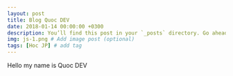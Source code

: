 ```yaml
---
layout: post
title: Blog Quoc DEV
date: 2018-01-14 00:00:00 +0300
description: You’ll find this post in your `_posts` directory. Go ahead and edit it and re-build the site to see your changes. # Add post description (optional)
img: js-1.png # Add image post (optional)
tags: [Hoc JP] # add tag
---
```

Hello my name is Quoc DEV
